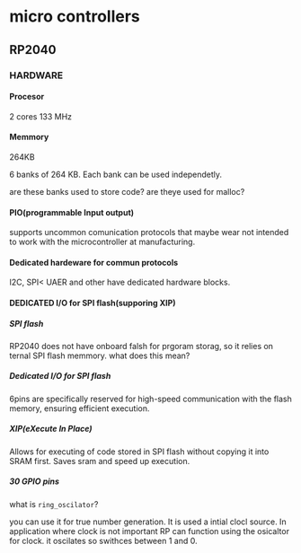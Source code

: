 # micro controllers

## RP2040

### HARDWARE

#### Procesor
2 cores
133 MHz

#### Memmory
264KB

6 banks of 264 KB. Each bank can be used independetly.

are these banks used to store code? 
are theye used for malloc?

#### PIO(programmable Input output)
supports uncommon comunication protocols that maybe wear not intended to work with the microcontroller at manufacturing.

#### Dedicated hardeware for commun protocols

I2C, SPI< UAER and other have dedicated hardware blocks.

#### DEDICATED I/O for SPI flash(supporing XIP)

##### SPI flash
RP2040 does not have onboard falsh for prgoram storag, so it relies on ternal SPI flash memmory.
what does this mean?

##### Dedicated I/O for SPI flash

6pins are specifically reserved for high-speed communication with the flash memory, ensuring efficient execution.

##### XIP(eXecute In Place)
Allows for executing of code stored in SPI flash without copying it into SRAM first.
Saves sram and speed up execution.

##### 30 GPIO pins

what is `ring_oscilator`?

you can use it for true number generation. It is used a intial clocl source.
In application where clock is not important RP can function using the osicaltor for clock.
it oscilates so swithces between 1 and 0.

